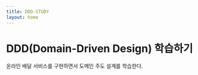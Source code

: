 ```yaml
---
title: DDD-STUDY
layout: home
---
```


# DDD(Domain-Driven Design) 학습하기

온라인 배달 서비스를 구현하면서 도메인 주도 설계를 학습한다.  

